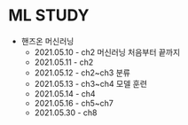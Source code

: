 # ML STUDY

- 핸즈온 머신러닝
  - 2021.05.10 - ch2 머신러닝 처음부터 끝까지
  - 2021.05.11 - ch2
  - 2021.05.12 - ch2~ch3 분류
  - 2021.05.13 - ch3~ch4 모델 훈련
  - 2021.05.14 - ch4
  - 2021.05.16 - ch5~ch7
  - 2021.05.30 - ch8
